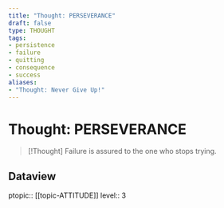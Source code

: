 ```yaml
---
title: "Thought: PERSEVERANCE"
draft: false
type: THOUGHT
tags:
- persistence
- failure
- quitting
- consequence
- success
aliases:
- "Thought: Never Give Up!"
---
```

# Thought: PERSEVERANCE
> [!Thought]
> Failure is assured to the one who stops trying.

## Dataview
ptopic:: [[topic-ATTITUDE]]
level:: 3
